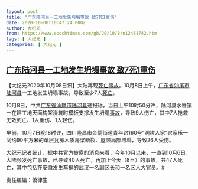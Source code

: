 ```yaml
---
layout: post
title: "广东陆河县一工地发生坍塌事故 致7死1重伤"
date: 2020-10-08T10:47:24.000Z
author: 大纪元
from: https://www.epochtimes.com/gb/20/10/8/n12461742.htm
tags: [ 大纪元 ]
categories: [ 大纪元 ]
---
```

<!--1602154044000-->
[广东陆河县一工地发生坍塌事故 致7死1重伤](https://www.epochtimes.com/gb/20/10/8/n12461742.htm)
------

<div>
<p>【大纪元2020年10月08日讯】大陆再现<a href="https://www.epochtimes.com/gb/tag/%E6%AD%BB%E4%BA%A1.html">死亡</a><a href="https://www.epochtimes.com/gb/tag/%E4%BA%8B%E6%95%85.html">事故</a>。10月8日上午，<a href="https://www.epochtimes.com/gb/tag/%E5%B9%BF%E4%B8%9C%E7%9C%81%E6%B1%95%E5%B0%BE%E5%B8%82.html">广东省汕尾市</a><a href="https://www.epochtimes.com/gb/tag/%E9%99%86%E6%B2%B3%E5%8E%BF.html">陆河县</a>一工地发生坍塌事故，导致至少7人<a href="https://www.epochtimes.com/gb/tag/%E6%AD%BB%E4%BA%A1.html">死亡</a>。</p><p>10月8日，中共<a href="https://www.epochtimes.com/gb/tag/%E5%B9%BF%E4%B8%9C%E7%9C%81%E6%B1%95%E5%B0%BE%E5%B8%82.html">广东省汕尾市</a><a href="https://www.epochtimes.com/gb/tag/%E9%99%86%E6%B2%B3%E5%8E%BF.html">陆河县</a>通报称，当日上午10时50分许，陆河县水唇镇一在建工地天面构架浇筑时模板支撑发生坍塌<a href="https://www.epochtimes.com/gb/tag/%E4%BA%8B%E6%95%85.html">事故</a>，导致9人伤亡，其中7人抢救无效死亡、1人重伤、1人轻伤。</p><p>早前，10月7日晚18时许，四川隆昌市金鹅街道青年路160号“洞坎人家”农家乐一间约90平方米的单层瓦房木质房梁断裂、屋顶局部垮塌，导致26人受伤。</p><p>大纪元记者统计，据中共官方披露的消息来看，今年10月以来，一直到10月6日，大陆频发死亡事故，已导致40人死亡，再加上今天（8日）的事故，共47人死亡，其中包括在安徽发生车祸的武汉一名副区长和一名区人大官员。#</p><p>责任编辑：萧律生</p>
</div>
